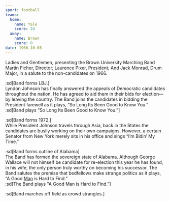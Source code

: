 ```yaml
---
sport: football
teams:
  home:
    name: Yale
    score: 24
  away:
    name: Brown
    score: 0
date: 1966-10-08
---
```


Ladies and Gentlemen, presenting the Brown University Marching Band Martin Ficher, Director; Laurence Pixer, President; And Jack Monrad, Drum Major, in a salute to the non-candidates on 1966.

:sd[Band forms LBJ.]\
Lyndon Johnson has finally answered the appeals of Democratic candidates throughout the nation. He has agreed to aid them in their bids for election—by leaving the country. The Band joins the candidates in bidding the President farewell as it plays, “So Long Its Been Good to Know You.”\
:sd[Band plays “So Long Its Been Good to Know You.”]

:sd[Band forms 1972.]\
While President Johnson travels through Asia, back in the States the candidates are busily working on their own campaigns. However, a certain Senator from New York merely sits in his office and sings “I’m Bidin’ My Time.”

:sd[Band forms outline of Alabama]\
The Band has formed the sovereign state of Alabama. Although George Wallace will not himself be candidate for re-election this year he has found, in his wife, the only person truly worthy on becoming his successor. The Band salutes the premise that bedfellows make strange politics as it plays, “A Good <u>Man</u> is Hard to Find.”\
:sd[The Band plays "A Good Man is Hard to Find.”]

:sd[Band marches off field as crowd strangles.]
